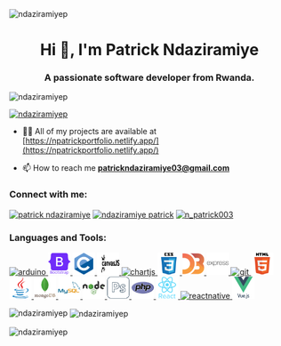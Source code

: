 <img src="https://komarev.com/ghpvc/?username=ndaziramiyep&label=Profile%20views&color=0e75b6&style=flat" alt="ndaziramiyep" />
<h1 align="center">Hi 👋, I'm Patrick Ndaziramiye</h1>
<h3 align="center">A passionate software developer from Rwanda.</h3>

<p align="left"> <img src="https://komarev.com/ghpvc/?username=ndaziramiyep&label=Profile%20views&color=0e75b6&style=flat" alt="ndaziramiyep" /> </p>

<p align="left"> <a href="https://github.com/ryo-ma/github-profile-trophy"><img src="https://github-profile-trophy.vercel.app/?username=ndaziramiyep" alt="ndaziramiyep" /></a> </p>

- 👨‍💻 All of my projects are available at [https://npatrickportfolio.netlify.app/](https://npatrickportfolio.netlify.app/)

- 📫 How to reach me **patrickndaziramiye03@gmail.com**

<h3 align="left">Connect with me:</h3>
<p align="left">
<a href="https://linkedin.com/in/patrick ndaziramiye" target="blank"><img align="center" src="https://raw.githubusercontent.com/rahuldkjain/github-profile-readme-generator/master/src/images/icons/Social/linked-in-alt.svg" alt="patrick ndaziramiye" height="30" width="40" /></a>
<a href="https://fb.com/ndaziramiye patrick" target="blank"><img align="center" src="https://raw.githubusercontent.com/rahuldkjain/github-profile-readme-generator/master/src/images/icons/Social/facebook.svg" alt="ndaziramiye patrick" height="30" width="40" /></a>
<a href="https://instagram.com/n_patrick003" target="blank"><img align="center" src="https://raw.githubusercontent.com/rahuldkjain/github-profile-readme-generator/master/src/images/icons/Social/instagram.svg" alt="n_patrick003" height="30" width="40" /></a>
</p>

<h3 align="left">Languages and Tools:</h3>
<p align="left"> <a href="https://www.arduino.cc/" target="_blank" rel="noreferrer"> <img src="https://cdn.worldvectorlogo.com/logos/arduino-1.svg" alt="arduino" width="40" height="40"/> </a> <a href="https://getbootstrap.com" target="_blank" rel="noreferrer"> <img src="https://raw.githubusercontent.com/devicons/devicon/master/icons/bootstrap/bootstrap-plain-wordmark.svg" alt="bootstrap" width="40" height="40"/> </a> <a href="https://www.cprogramming.com/" target="_blank" rel="noreferrer"> <img src="https://raw.githubusercontent.com/devicons/devicon/master/icons/c/c-original.svg" alt="c" width="40" height="40"/> </a> <a href="https://canvasjs.com" target="_blank" rel="noreferrer"> <img src="https://raw.githubusercontent.com/Hardik0307/Hardik0307/master/assets/canvasjs-charts.svg" alt="canvasjs" width="40" height="40"/> </a> <a href="https://www.chartjs.org" target="_blank" rel="noreferrer"> <img src="https://www.chartjs.org/media/logo-title.svg" alt="chartjs" width="40" height="40"/> </a> <a href="https://www.w3schools.com/css/" target="_blank" rel="noreferrer"> <img src="https://raw.githubusercontent.com/devicons/devicon/master/icons/css3/css3-original-wordmark.svg" alt="css3" width="40" height="40"/> </a> <a href="https://d3js.org/" target="_blank" rel="noreferrer"> <img src="https://raw.githubusercontent.com/devicons/devicon/master/icons/d3js/d3js-original.svg" alt="d3js" width="40" height="40"/> </a> <a href="https://expressjs.com" target="_blank" rel="noreferrer"> <img src="https://raw.githubusercontent.com/devicons/devicon/master/icons/express/express-original-wordmark.svg" alt="express" width="40" height="40"/> </a> <a href="https://git-scm.com/" target="_blank" rel="noreferrer"> <img src="https://www.vectorlogo.zone/logos/git-scm/git-scm-icon.svg" alt="git" width="40" height="40"/> </a> <a href="https://www.w3.org/html/" target="_blank" rel="noreferrer"> <img src="https://raw.githubusercontent.com/devicons/devicon/master/icons/html5/html5-original-wordmark.svg" alt="html5" width="40" height="40"/> </a> <a href="https://www.java.com" target="_blank" rel="noreferrer"> <img src="https://raw.githubusercontent.com/devicons/devicon/master/icons/java/java-original.svg" alt="java" width="40" height="40"/> </a> <a href="https://www.mongodb.com/" target="_blank" rel="noreferrer"> <img src="https://raw.githubusercontent.com/devicons/devicon/master/icons/mongodb/mongodb-original-wordmark.svg" alt="mongodb" width="40" height="40"/> </a> <a href="https://www.mysql.com/" target="_blank" rel="noreferrer"> <img src="https://raw.githubusercontent.com/devicons/devicon/master/icons/mysql/mysql-original-wordmark.svg" alt="mysql" width="40" height="40"/> </a> <a href="https://nodejs.org" target="_blank" rel="noreferrer"> <img src="https://raw.githubusercontent.com/devicons/devicon/master/icons/nodejs/nodejs-original-wordmark.svg" alt="nodejs" width="40" height="40"/> </a> <a href="https://www.photoshop.com/en" target="_blank" rel="noreferrer"> <img src="https://raw.githubusercontent.com/devicons/devicon/master/icons/photoshop/photoshop-line.svg" alt="photoshop" width="40" height="40"/> </a> <a href="https://www.php.net" target="_blank" rel="noreferrer"> <img src="https://raw.githubusercontent.com/devicons/devicon/master/icons/php/php-original.svg" alt="php" width="40" height="40"/> </a> <a href="https://reactjs.org/" target="_blank" rel="noreferrer"> <img src="https://raw.githubusercontent.com/devicons/devicon/master/icons/react/react-original-wordmark.svg" alt="react" width="40" height="40"/> </a> <a href="https://reactnative.dev/" target="_blank" rel="noreferrer"> <img src="https://reactnative.dev/img/header_logo.svg" alt="reactnative" width="40" height="40"/> </a> <a href="https://vuejs.org/" target="_blank" rel="noreferrer"> <img src="https://raw.githubusercontent.com/devicons/devicon/master/icons/vuejs/vuejs-original-wordmark.svg" alt="vuejs" width="40" height="40"/> </a> </p>

<p><img align="left" src="https://github-readme-stats.vercel.app/api/top-langs?username=ndaziramiyep&show_icons=true&locale=en&layout=compact" alt="ndaziramiyep" /></p>

<p>&nbsp;<img align="center" src="https://github-readme-stats.vercel.app/api?username=ndaziramiyep&show_icons=true&locale=en" alt="ndaziramiyep" /></p>

<p><img align="center" src="https://github-readme-streak-stats.herokuapp.com/?user=ndaziramiyep&" alt="ndaziramiyep" /></p>



  <!--
 <h1> Hi👋, I am PATRICK NDAZIRAMIYE.</h1>
 <a href="https://npatrickportfolio.netlify.app/">My Web-Portfolio🎯</a>
 <h4>I am a full-stack web ,software developer and software Engineer!</h4>
   <ul>
     <li> I am currently student at University of Rwanda in Computer and Software Engineering.</li>
     <li> Specialised in Web and Software Development.</li>
     <li>Good in Communication and Collaboration.</li>
   </ul>
   <h1>Lets connect 🌐</h1>
   Instagram <a href="https://www.instagram.com/n_patrick003/"> Follow Me on Instagram✅ </a>, LinkedIn <a href="https://www.linkedin.com/in/patrick-ndaziramiye-aa4939251"> Get connect on LinkedIn✅ </a>
   , Follow me this github🤝 <a href="https://github.com/Ndaziramiyep/">My GitHub✅ </a>

  <h1>Languages and Tools.</h1>
  <ul>
   <li>MySQL & MongoDB💻</li>
   <li>Git & GitHub💻</li>
   <li>TypeScript💻</li>
   <li>Embedded JavaScript (EJS)💻</li>
   <li>JavaScript💻</li>
   <li>Node.js💻</li>
   <li>HTML & CSS💻</li>
   <li>Bootstrap (Framework)💻</li>
   <li>C & C++💻</li>
   <li>JAVA & PHP💻</li>   -->
<!--     <li>HTML5🌐</li>
    <li>CSS3🎨</li>
    <li>bootstrap💻</li>
    <li>Javascript💻</li>
    <li>React.js⚛️</li>
    <li>Vue.js💻</li>
    <li>Node.js🚀</li>
    <li>Express.js🚂</li>
    <li>PHP💻</li>
    <li>MySQL🛢️</li>
    <li>MongoDB🍃</li>
    <li>Java💻</li>
    <li>C💻</li>
    <li>C++💻</li>
    <li>GitHub💻</li>
    <li>Visual Studio Code💻</li>    
  </ul> -->
<!-- - 👀 I’m interested in ...
- 🌱 I’m currently learning ...
- 💞️ I’m looking to collaborate on ...
- 📫 How to reach me ...
- 😄 Pronouns: ...
- ⚡ Fun fact: ... -->

<!---
Ndaziramiyep/Ndaziramiyep is a ✨ special ✨ repository because its `README.md` (this file) appears on your GitHub profile.
You can click the Preview link to take a look at your changes.
--->
